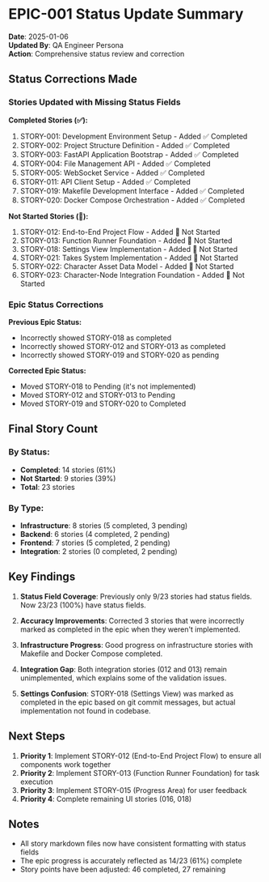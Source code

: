 # EPIC-001 Status Update Summary

**Date**: 2025-01-06  
**Updated By**: QA Engineer Persona  
**Action**: Comprehensive status review and correction

## Status Corrections Made

### Stories Updated with Missing Status Fields

**Completed Stories (✅):**
1. STORY-001: Development Environment Setup - Added ✅ Completed
2. STORY-002: Project Structure Definition - Added ✅ Completed
3. STORY-003: FastAPI Application Bootstrap - Added ✅ Completed
4. STORY-004: File Management API - Added ✅ Completed
5. STORY-005: WebSocket Service - Added ✅ Completed
6. STORY-011: API Client Setup - Added ✅ Completed
7. STORY-019: Makefile Development Interface - Added ✅ Completed
8. STORY-020: Docker Compose Orchestration - Added ✅ Completed

**Not Started Stories (🔲):**
1. STORY-012: End-to-End Project Flow - Added 🔲 Not Started
2. STORY-013: Function Runner Foundation - Added 🔲 Not Started
3. STORY-018: Settings View Implementation - Added 🔲 Not Started
4. STORY-021: Takes System Implementation - Added 🔲 Not Started
5. STORY-022: Character Asset Data Model - Added 🔲 Not Started
6. STORY-023: Character-Node Integration Foundation - Added 🔲 Not Started

### Epic Status Corrections

**Previous Epic Status:**
- Incorrectly showed STORY-018 as completed
- Incorrectly showed STORY-012 and STORY-013 as completed
- Incorrectly showed STORY-019 and STORY-020 as pending

**Corrected Epic Status:**
- Moved STORY-018 to Pending (it's not implemented)
- Moved STORY-012 and STORY-013 to Pending
- Moved STORY-019 and STORY-020 to Completed

## Final Story Count

### By Status:
- **Completed**: 14 stories (61%)
- **Not Started**: 9 stories (39%)
- **Total**: 23 stories

### By Type:
- **Infrastructure**: 8 stories (5 completed, 3 pending)
- **Backend**: 6 stories (4 completed, 2 pending)
- **Frontend**: 7 stories (5 completed, 2 pending)
- **Integration**: 2 stories (0 completed, 2 pending)

## Key Findings

1. **Status Field Coverage**: Previously only 9/23 stories had status fields. Now 23/23 (100%) have status fields.

2. **Accuracy Improvements**: Corrected 3 stories that were incorrectly marked as completed in the epic when they weren't implemented.

3. **Infrastructure Progress**: Good progress on infrastructure stories with Makefile and Docker Compose completed.

4. **Integration Gap**: Both integration stories (012 and 013) remain unimplemented, which explains some of the validation issues.

5. **Settings Confusion**: STORY-018 (Settings View) was marked as completed in the epic based on git commit messages, but actual implementation not found in codebase.

## Next Steps

1. **Priority 1**: Implement STORY-012 (End-to-End Project Flow) to ensure all components work together
2. **Priority 2**: Implement STORY-013 (Function Runner Foundation) for task execution
3. **Priority 3**: Implement STORY-015 (Progress Area) for user feedback
4. **Priority 4**: Complete remaining UI stories (016, 018)

## Notes

- All story markdown files now have consistent formatting with status fields
- The epic progress is accurately reflected as 14/23 (61%) complete
- Story points have been adjusted: 46 completed, 27 remaining